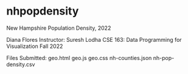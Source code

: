 # nhpopdensity
New Hampshire Population Density, 2022

Diana Flores
Instructor: Suresh Lodha
CSE 163: Data Programming for Visualization
Fall 2022

Files Submitted:
  geo.html
  geo.js
  geo.css
  nh-counties.json
  nh-pop-density.csv

